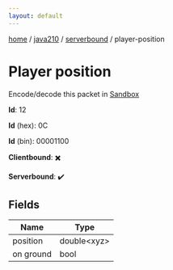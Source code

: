 ```yaml
---
layout: default
---
```


[home](/)  /  [java210](/protocol/java210)  /  [serverbound](/protocol/java210/serverbound)  /  player-position

# Player position

Encode/decode this packet in [Sandbox](../../../sandbox/java210#Serverbound.PlayerPosition)

**Id**: 12

**Id** (hex): 0C

**Id** (bin): 00001100

**Clientbound**: ✖️

**Serverbound**: ✔️

## Fields

Name | Type
---|---
position | double&lt;xyz&gt;
on ground | bool
